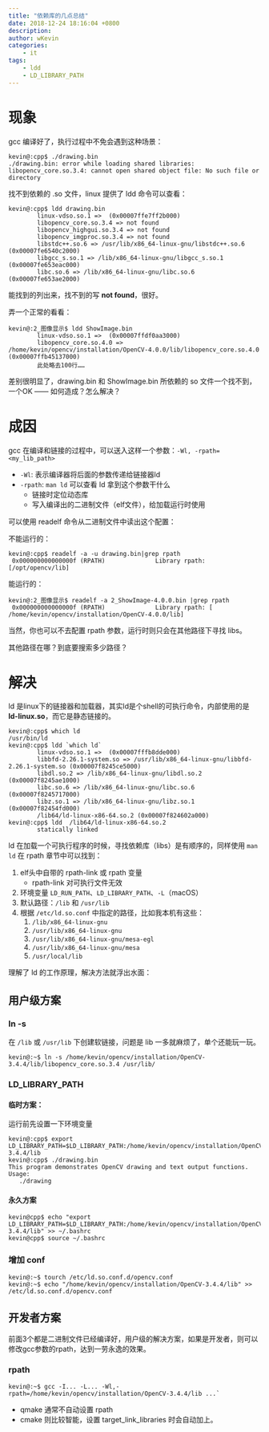```yaml
---
title: "依赖库的几点总结"
date: 2018-12-24 18:16:04 +0800
description: 
author: wKevin
categories: 
    - it
tags:
    - ldd
    - LD_LIBRARY_PATH
---
```


# 现象

gcc 编译好了，执行过程中不免会遇到这种场景：

```
kevin@:cpp$ ./drawing.bin
./drawing.bin: error while loading shared libraries: libopencv_core.so.3.4: cannot open shared object file: No such file or directory
``` 

找不到依赖的 .so 文件，linux 提供了 ldd 命令可以查看：

```
kevin@:cpp$ ldd drawing.bin
        linux-vdso.so.1 =>  (0x00007ffe7ff2b000)
        libopencv_core.so.3.4 => not found
        libopencv_highgui.so.3.4 => not found
        libopencv_imgproc.so.3.4 => not found
        libstdc++.so.6 => /usr/lib/x86_64-linux-gnu/libstdc++.so.6 (0x00007fe6540c2000)
        libgcc_s.so.1 => /lib/x86_64-linux-gnu/libgcc_s.so.1 (0x00007fe653eac000)
        libc.so.6 => /lib/x86_64-linux-gnu/libc.so.6 (0x00007fe653ae2000)
```

能找到的列出来，找不到的写 **not found**，很好。

弄一个正常的看看：

```
kevin@:2_图像显示$ ldd ShowImage.bin
        linux-vdso.so.1 =>  (0x00007ffdf0aa3000)
        libopencv_core.so.4.0 => /home/kevin/opencv/installation/OpenCV-4.0.0/lib/libopencv_core.so.4.0 (0x00007ffb45137000)
		此处略去100行……
```
差别很明显了，drawing.bin 和 ShowImage.bin 所依赖的 so 文件一个找不到，一个OK —— 如何造成？怎么解决？

# 成因

gcc 在编译和链接的过程中，可以送入这样一个参数：`-Wl, -rpath=<my_lib_path>` 

- `-Wl`: 表示编译器将后面的参数传递给链接器ld
- `-rpath`: `man ld` 可以查看 ld 拿到这个参数干什么
	- 链接时定位动态库
	- 写入编译出的二进制文件（elf文件），给加载运行时使用

可以使用 readelf 命令从二进制文件中读出这个配置：

不能运行的：

```
kevin@:cpp$ readelf -a -u drawing.bin|grep rpath
 0x000000000000000f (RPATH)              Library rpath: [/opt/opencv/lib]
```

能运行的：

```
kevin@:2_图像显示$ readelf -a 2_ShowImage-4.0.0.bin |grep rpath
 0x000000000000000f (RPATH)              Library rpath: [ /home/kevin/opencv/installation/OpenCV-4.0.0/lib]
```

当然，你也可以不去配置 rpath 参数，运行时则只会在其他路径下寻找 libs。

其他路径在哪？到底要搜索多少路径？

# 解决

ld 是linux下的链接器和加载器，其实ld是个shell的可执行命令，内部使用的是 **ld-linux.so**，而它是静态链接的。

```
kevin@:cpp$ which ld
/usr/bin/ld
kevin@:cpp$ ldd `which ld`
        linux-vdso.so.1 =>  (0x00007fffb8dde000)
        libbfd-2.26.1-system.so => /usr/lib/x86_64-linux-gnu/libbfd-2.26.1-system.so (0x00007f8245ce5000)
        libdl.so.2 => /lib/x86_64-linux-gnu/libdl.so.2 (0x00007f8245ae1000)
        libc.so.6 => /lib/x86_64-linux-gnu/libc.so.6 (0x00007f8245717000)
        libz.so.1 => /lib/x86_64-linux-gnu/libz.so.1 (0x00007f82454fd000)
        /lib64/ld-linux-x86-64.so.2 (0x00007f824602a000)
kevin@:cpp$ ldd  /lib64/ld-linux-x86-64.so.2
        statically linked
```

ld 在加载一个可执行程序的时候，寻找依赖库（libs）是有顺序的，同样使用 `man ld` 在 rpath 章节中可以找到：

1. elf头中自带的 rpath-link 或 rpath 变量
	* rpath-link 对可执行文件无效 
2. 环境变量 `LD_RUN_PATH`、`LD_LIBRARY_PATH`、`-L`（macOS）
3. 默认路径：`/lib` 和 `/usr/lib`
4. 根据 `/etc/ld.so.conf` 中指定的路径，比如我本机有这些：
	1. `/lib/x86_64-linux-gnu`
	2. `/usr/lib/x86_64-linux-gnu`
	3. `/usr/lib/x86_64-linux-gnu/mesa-egl`
	4. `/usr/lib/x86_64-linux-gnu/mesa`
	5. `/usr/local/lib` 

理解了 ld 的工作原理，解决方法就浮出水面：

## 用户级方案

### ln -s

在 `/lib` 或 `/usr/lib` 下创建软链接，问题是 lib 一多就麻烦了，单个还能玩一玩。

```
kevin@:~$ ln -s /home/kevin/opencv/installation/OpenCV-3.4.4/lib/libopencv_core.so.3.4 /usr/lib/
```


### LD_LIBRARY_PATH

#### 临时方案：

运行前先设置一下环境变量

```
kevin@:cpp$ export LD_LIBRARY_PATH=$LD_LIBRARY_PATH:/home/kevin/opencv/installation/OpenCV-3.4.4/lib
kevin@:cpp$ ./drawing.bin
This program demonstrates OpenCV drawing and text output functions.
Usage:
   ./drawing
```

#### 永久方案

```
kevin@cpp$ echo "export LD_LIBRARY_PATH=$LD_LIBRARY_PATH:/home/kevin/opencv/installation/OpenCV-3.4.4/lib" >> ~/.bashrc
kevin@cpp$ source ~/.bashrc
```

### 增加 conf

```
kevin@:~$ tourch /etc/ld.so.conf.d/opencv.conf
kevin@:~$ echo "/home/kevin/opencv/installation/OpenCV-3.4.4/lib" >> /etc/ld.so.conf.d/opencv.conf
```

## 开发者方案

前面3个都是二进制文件已经编译好，用户级的解决方案，如果是开发者，则可以修改gcc参数的rpath，达到一劳永逸的效果。

### rpath

```
kevin@:~$ gcc -I... -L... -Wl,-rpath=/home/kevin/opencv/installation/OpenCV-3.4.4/lib ...`
```

- qmake 通常不自动设置 rpath
- cmake 则比较智能，设置 target_link_libraries 时会自动加上。